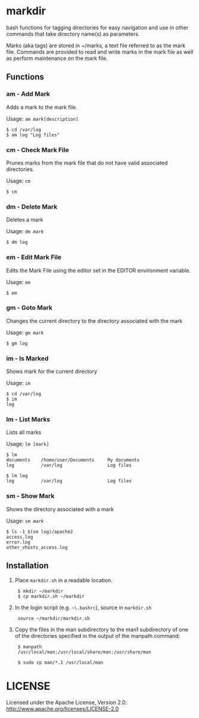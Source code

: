 # markdir

bash functions for tagging directories for easy navigation and use in other commands that take directory name(s) as parameters.

Marks (aka tags) are stored in ~/marks, a text file referred to as the mark file. Commands are provided to read and write marks in the mark file as well as perform maintenance on the mark file.


## Functions

### am - Add Mark
Adds a mark to the mark file.

Usage: `am `*`mark`*`[description]`

```
$ cd /var/log
$ am log "Log files"
```

### cm - Check Mark File
Prunes marks from the mark file that do not have valid associated directories.

Usage: `cm`

`$ cm`

### dm - Delete Mark

Deletes a mark

Usage: `dm `*`mark`*

`$ dm log`

### em - Edit Mark File

Edits the Mark File using the editor set in the EDITOR environment variable.

Usage: `em`

`$ em`

### gm - Goto Mark
Changes the current directory to the directory associated with the mark

Usage: `gm `*`mark`*

`$ gm log`

### im - Is Marked
Shows mark for the current directory

Usage: `im`

```
$ cd /var/log
$ im
log
```

### lm - List Marks
Lists all marks

Usage: `lm [mark]`

```
$ lm
documents    /home/user/Documents     My documents
log          /var/log                 Log files

$ lm log
log          /var/log                 Log files
```

### sm - Show Mark
Shows the directory associated with a mark

Usage: `sm `*`mark`*

```
$ ls -1 $(sm log)/apache2
access.log
error.log
other_vhosts_access.log
```

## Installation
1. Place `markdir.sh` in a readable location.

        $ mkdir ~/markdir
        $ cp markdir.sh ~/markdir

2. In the login script (e.g. `~\.bashrc`), source in `markdir.sh`

        source ~/markdir/markdir.sh

3. Copy the files in the man subdirectory to the man1 subdirectory of one of the directories specified in the output of the manpath command:

        $ manpath
        /usr/local/man:/usr/local/share/man:/usr/share/man

        $ sudo cp man/*.1 /usr/local/man

# LICENSE
Licensed under the Apache License, Version 2.0: http://www.apache.org/licenses/LICENSE-2.0
